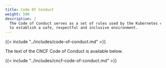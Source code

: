 ```yaml
---
title: Code Of Conduct
weight: 500
description: |
  The Code of Conduct serves as a set of rules used by the Kubernetes community
  to establish a safe, respectful and inclusive environment.
---
```


<div id="code-of-conduct">
{{< include "../includes/code-of-conduct.md" >}}
</div>

The text of the CNCF Code of Conduct is available below.

<div id="cncf-code-of-conduct">
{{< include "../includes/cncf-code-of-conduct.md" >}}
</div>
